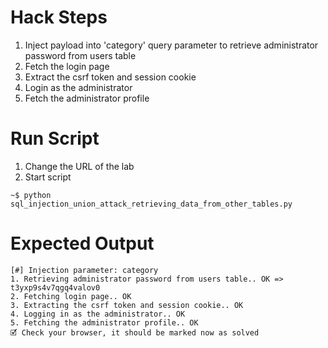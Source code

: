 # Hack Steps

1. Inject payload into 'category' query parameter to retrieve administrator password from users table
2. Fetch the login page
3. Extract the csrf token and session cookie
4. Login as the administrator
5. Fetch the administrator profile

# Run Script

1. Change the URL of the lab
2. Start script

```
~$ python sql_injection_union_attack_retrieving_data_from_other_tables.py
```

# Expected Output

```
[#] Injection parameter: category
1. Retrieving administrator password from users table.. OK => t3yxp9s4v7qgq4valov0
2. Fetching login page.. OK
3. Extracting the csrf token and session cookie.. OK
4. Logging in as the administrator.. OK
5. Fetching the administrator profile.. OK
🗹 Check your browser, it should be marked now as solved
```
